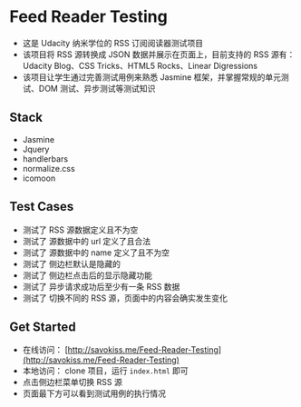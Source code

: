 # Feed Reader Testing
- 这是 Udacity 纳米学位的 RSS 订阅阅读器测试项目
- 该项目将 RSS 源转换成 JSON 数据并展示在页面上，目前支持的 RSS 源有：Udacity Blog、CSS Tricks、HTML5 Rocks、Linear Digressions
- 该项目让学生通过完善测试用例来熟悉 Jasmine 框架，并掌握常规的单元测试、DOM 测试、异步测试等测试知识

## Stack
- Jasmine
- Jquery
- handlerbars
- normalize.css
- icomoon

## Test Cases
- 测试了 RSS 源数据定义且不为空
- 测试了 源数据中的 url 定义了且合法
- 测试了 源数据中的 name 定义了且不为空
- 测试了 侧边栏默认是隐藏的
- 测试了 侧边栏点击后的显示隐藏功能
- 测试了 异步请求成功后至少有一条 RSS 数据
- 测试了 切换不同的 RSS 源，页面中的内容会确实发生变化

## Get Started
- 在线访问： [http://savokiss.me/Feed-Reader-Testing](http://savokiss.me/Feed-Reader-Testing)
- 本地访问： clone 项目，运行 `index.html` 即可
- 点击侧边栏菜单切换 RSS 源
- 页面最下方可以看到测试用例的执行情况